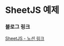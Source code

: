 # SheetJS 예제

### 블로그 링크

[SheetJS - 노션 링크](https://mookiemookiekun.notion.site/Sheet-js-9bef8a04e35443558b423045cffbf9c6)
